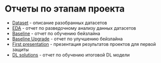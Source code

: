 # Отчеты по этапам проекта

- [Dataset](dataset.md) - описание разобранных датасетов
- [EDA](EDA.md) - отчет по разведочному анализу данных датасетов
- [Baseline](baseline.md) - отчет по обучению бейзлайна
- [Baseline Upgrade](baseline_upgrade.md) - отчет по улучшению бейзлайна
- [First presentation](first_presentation.pdf) - презентация результатов проектов для первой защиты
- [DL solutions](dl_solutions.md) - отчет по обучению итоговой DL модели
